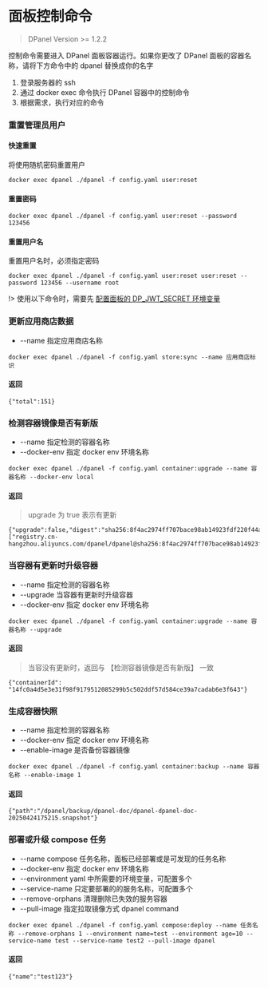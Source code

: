 # 面板控制命令

> DPanel Version >= 1.2.2

控制命令需要进入 DPanel 面板容器运行。如果你更改了 DPanel 面板的容器名称，请将下方命令中的 dpanel 替换成你的名字

1. 登录服务器的 ssh 
2. 通过 docker exec 命令执行 DPanel 容器中的控制命令
3. 根据需求，执行对应的命令

### 重置管理员用户

#### 快速重置

将使用随机密码重置用户

```
docker exec dpanel ./dpanel -f config.yaml user:reset
```

#### 重置密码

```
docker exec dpanel ./dpanel -f config.yaml user:reset --password 123456
```

#### 重置用户名

重置用户名时，必须指定密码

```
docker exec dpanel ./dpanel -f config.yaml user:reset user:reset --password 123456 --username root
```

!> 使用以下命令时，需要先 [配置面板的 DP_JWT_SECRET 环境变量](/zh-cn/install/docker?id=自定义登录-jwt-密钥)

### 更新应用商店数据

- \--name 指定应用商店名称

```
docker exec dpanel ./dpanel -f config.yaml store:sync --name 应用商店标识
```

#### 返回

```
{"total":151}
```

### 检测容器镜像是否有新版

- \--name 指定检测的容器名称
- \--docker-env 指定 docker env 环境名称

```
docker exec dpanel ./dpanel -f config.yaml container:upgrade --name 容器名称 --docker-env local
```

#### 返回

> upgrade 为 true 表示有更新

```
{"upgrade":false,"digest":"sha256:8f4ac2974ff707bace98ab14923fdf220f44a9803045b655f1d8d3e098f97e55","digestLocal":["registry.cn-hangzhou.aliyuncs.com/dpanel/dpanel@sha256:8f4ac2974ff707bace98ab14923fdf220f44a9803045b655f1d8d3e098f97e55"]}
```

### 当容器有更新时升级容器

- \--name 指定检测的容器名称
- \--upgrade 当容器有更新时升级容器
- \--docker-env 指定 docker env 环境名称

```
docker exec dpanel ./dpanel -f config.yaml container:upgrade --name 容器名称 --upgrade
```

#### 返回

> 当容没有更新时，返回与 【检测容器镜像是否有新版】 一致

```
{"containerId": "14fc0a4d5e3e31f98f9179512085299b5c502ddf57d584ce39a7cadab6e3f643"}

```

### 生成容器快照

- \--name 指定检测的容器名称
- \--docker-env 指定 docker env 环境名称
- \--enable-image 是否备份容器镜像

```
docker exec dpanel ./dpanel -f config.yaml container:backup --name 容器名称 --enable-image 1
```

#### 返回

```
{"path":"/dpanel/backup/dpanel-doc/dpanel-dpanel-doc-20250424175215.snapshot"}
```

### 部署或升级 compose 任务

- \--name compose 任务名称，面板已经部署或是可发现的任务名称
- \--docker-env 指定 docker env 环境名称
- \--environment yaml 中所需要的环境变量，可配置多个
- \--service-name 只定要部署的的服务名称，可配置多个
- \--remove-orphans 清理删除已失效的服务容器
- \--pull-image 指定拉取镜像方式 dpanel command

```
docker exec dpanel ./dpanel -f config.yaml compose:deploy --name 任务名称 --remove-orphans 1 --environment name=test --environment age=10 --service-name test --service-name test2 --pull-image dpanel
```

#### 返回

```
{"name":"test123"}

```